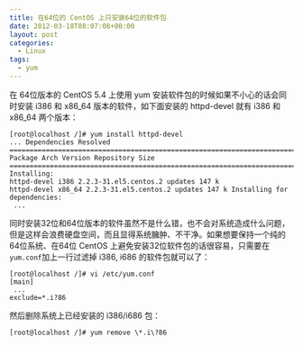 ```yaml
---
title: 在64位的 CentOS 上只安装64位的软件包
date: 2012-03-18T08:07:08+00:00
layout: post
categories:
  - Linux
tags:
  - yum
---
```


在 64位版本的 CentOS 5.4 上使用 yum 安装软件包的时候如果不小心的话会同时安装 i386 和 x86_64 版本的软件，如下面安装的 httpd-devel 就有 i386 和 x86_64 两个版本：
```
[root@localhost /]# yum install httpd-devel
... Dependencies Resolved
================================================================================
Package Arch Version Repository Size
================================================================================
Installing:
httpd-devel i386 2.2.3-31.el5.centos.2 updates 147 k
httpd-devel x86_64 2.2.3-31.el5.centos.2 updates 147 k Installing for dependencies:
 ...
```
<!--more-->
同时安装32位和64位版本的软件虽然不是什么错，也不会对系统造成什么问题，但是这样会浪费硬盘空间，而且显得系统臃肿、不干净。如果想要保持一个纯的64位系统、在64位 CentOS 上避免安装32位软件包的话很容易，只需要在 `yum.conf`加上一行过滤掉 i386, i686 的软件包就可以了：
```
[root@localhost /]# vi /etc/yum.conf
[main]
 ...
exclude=*.i?86
```

然后删除系统上已经安装的 i386/i686 包：

```
[root@localhost /]# yum remove \*.i\?86
```
